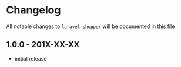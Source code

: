 # Changelog

All notable changes to `laravel-shopper` will be documented in this file

## 1.0.0 - 201X-XX-XX

- initial release
